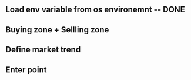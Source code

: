 ## Load env variable from os  environemnt -- DONE 
## Buying zone + Sellling zone 

## Define market trend

## Enter point